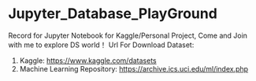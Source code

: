 # Jupyter_Database_PlayGround

Record for Jupyter Notebook for Kaggle/Personal Project, Come and Join with me to explore DS world！
Url For Download Dataset:
1. Kaggle: https://www.kaggle.com/datasets
2. Machine Learning Repository: https://archive.ics.uci.edu/ml/index.php
